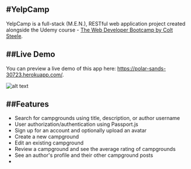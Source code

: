 
#YelpCamp
---

YelpCamp is a full-stack (M.E.N.), RESTful web application project created alongside the Udemy course - [The Web Developer Bootcamp by Colt Steele](https://www.udemy.com/the-web-developer-bootcamp/).

##Live Demo
---
You can preview a live demo of this app here: <https://polar-sands-30723.herokuapp.com/>.

![alt text](https://i.imgur.com/ONafvaA.jpg "Landing Page")

##Features
---
* Search for campgrounds using title, description, or author username
* User authorization/authentication using Passport.js
* Sign up for an account and optionally upload an avatar
* Create a new campground
* Edit an existing campground
* Review a campground and see the average rating of campgrounds
* See an author's profile and their other campground posts
*







